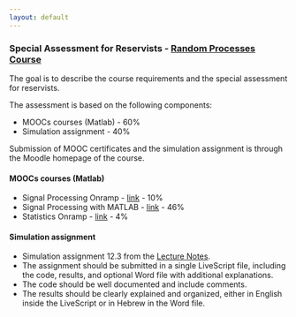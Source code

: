 ```yaml
---
layout: default
---
```


### Special Assessment for Reservists - [Random Processes Course](/teaching/rp/)
The goal is to describe the course requirements and the special assessment for reservists.

The assessment is based on the following components:
* MOOCs courses (Matlab) - 60%
* Simulation assignment - 40%

Submission of MOOC certificates and the simulation assignment 
is through the Moodle homepage of the course.

#### MOOCs courses (Matlab)
* Signal Processing Onramp - [link](https://matlabacademy.mathworks.com/details/signal-processing-onramp/signalprocessing) -  10%
* Signal Processing with MATLAB - [link](https://matlabacademy.mathworks.com/details/signal-processing-with-matlab/mlsg) - 46%
* Statistics Onramp - [link](https://matlabacademy.mathworks.com/details/statistics-onramp/orst) - 4%

#### Simulation assignment
* Simulation assignment 12.3 from the [Lecture Notes](/rp/RP_Book.pdf).
* The assignment should be submitted in a single LiveScript file, including the code, results, and optional Word file with additional explanations.
* The code should be well documented and include comments.
* The results should be clearly explained and organized, either in English inside the LiveScript or in Hebrew in the Word file.
